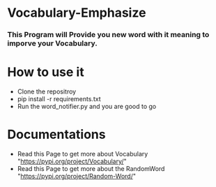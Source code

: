 # Vocabulary-Emphasize
### This Program will Provide you new word with it meaning to imporve your Vocabulary.

# How to use it 
* Clone the repositroy 
* pip install -r requirements.txt 
* Run the word_notifier.py and you are good to go 

# Documentations 
* Read this Page to get more about Vocabulary "https://pypi.org/project/Vocabulary/"
* Read this Page to get more about the RandomWord "https://pypi.org/project/Random-Word/"